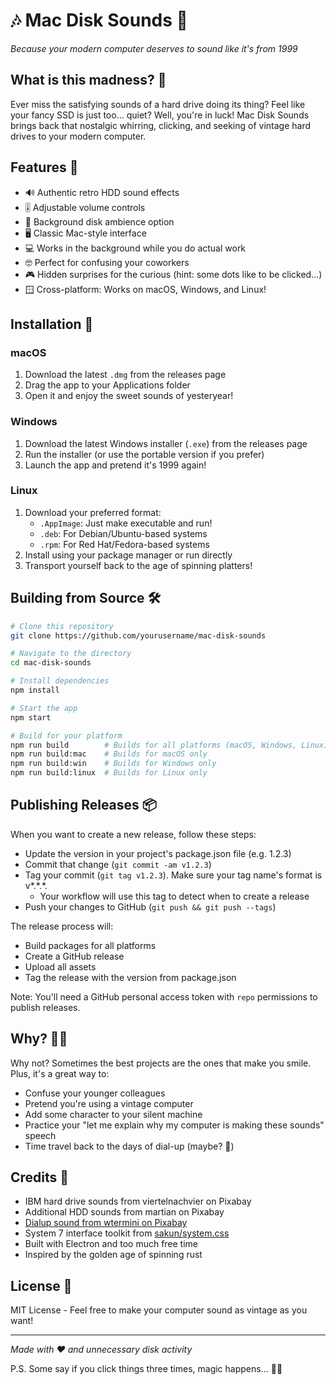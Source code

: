 # 🎶 Mac Disk Sounds 💾

_Because your modern computer deserves to sound like it's from 1999_

## What is this madness? 🤔

Ever miss the satisfying sounds of a hard drive doing its thing? Feel like your fancy SSD is just too... quiet? Well, you're in luck! Mac Disk Sounds brings back that nostalgic whirring, clicking, and seeking of vintage hard drives to your modern computer.

## Features 🌟

- 🔊 Authentic retro HDD sound effects
- 🎚️ Adjustable volume controls
- 🎵 Background disk ambience option
- 🖥️ Classic Mac-style interface
- 💻 Works in the background while you do actual work
- 🤓 Perfect for confusing your coworkers
- 🎮 Hidden surprises for the curious (hint: some dots like to be clicked...)
- 🪟 Cross-platform: Works on macOS, Windows, and Linux!

## Installation 🚀

### macOS

1. Download the latest `.dmg` from the releases page
2. Drag the app to your Applications folder
3. Open it and enjoy the sweet sounds of yesteryear!

### Windows

1. Download the latest Windows installer (`.exe`) from the releases page
2. Run the installer (or use the portable version if you prefer)
3. Launch the app and pretend it's 1999 again!

### Linux

1. Download your preferred format:
   - `.AppImage`: Just make executable and run!
   - `.deb`: For Debian/Ubuntu-based systems
   - `.rpm`: For Red Hat/Fedora-based systems
2. Install using your package manager or run directly
3. Transport yourself back to the age of spinning platters!

## Building from Source 🛠️

```bash
# Clone this repository
git clone https://github.com/yourusername/mac-disk-sounds

# Navigate to the directory
cd mac-disk-sounds

# Install dependencies
npm install

# Start the app
npm start

# Build for your platform
npm run build        # Builds for all platforms (macOS, Windows, Linux)
npm run build:mac    # Builds for macOS only
npm run build:win    # Builds for Windows only
npm run build:linux  # Builds for Linux only
```

## Publishing Releases 📦

When you want to create a new release, follow these steps:

- Update the version in your project's package.json file (e.g. 1.2.3)
- Commit that change (`git commit -am v1.2.3`)
- Tag your commit (`git tag v1.2.3`). Make sure your tag name's format is v*.*.\*.
  - Your workflow will use this tag to detect when to create a release
- Push your changes to GitHub (`git push && git push --tags`)

The release process will:

- Build packages for all platforms
- Create a GitHub release
- Upload all assets
- Tag the release with the version from package.json

Note: You'll need a GitHub personal access token with `repo` permissions to publish releases.

## Why? 🤷‍♂️

Why not? Sometimes the best projects are the ones that make you smile. Plus, it's a great way to:

- Confuse your younger colleagues
- Pretend you're using a vintage computer
- Add some character to your silent machine
- Practice your "let me explain why my computer is making these sounds" speech
- Time travel back to the days of dial-up (maybe? 🤫)

## Credits 🙏

- IBM hard drive sounds from viertelnachvier on Pixabay
- Additional HDD sounds from martian on Pixabay
- [Dialup sound from wtermini on Pixabay](https://pixabay.com/sound-effects/the-sound-of-dial-up-internet-6240/)
- System 7 interface toolkit from [sakun/system.css](https://github.com/sakofchit/system.css)
- Built with Electron and too much free time
- Inspired by the golden age of spinning rust

## License 📜

MIT License - Feel free to make your computer sound as vintage as you want!

---

_Made with ❤️ and unnecessary disk activity_

P.S. Some say if you click things three times, magic happens... 🎵✨
